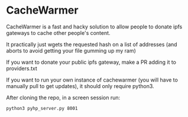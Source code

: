 CacheWarmer
=======================

CacheWarmer is a fast and hacky solution to allow people to donate ipfs gateways to cache other people's content.

It practically just wgets the requested hash on a list of addresses (and aborts to avoid getting your file gumming up my ram)

If you want to donate your public ipfs gateway, make a PR adding it to providers.txt

If you want to run your own instance of cachewarmer (you will have to manually pull to get updates), it should only require python3.

After cloning the repo, in a screen session run:

```
python3 pyhp_server.py 8001 

```
